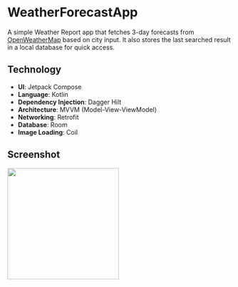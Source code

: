 #  WeatherForecastApp

A simple Weather Report app that fetches 3-day forecasts from [OpenWeatherMap](https://openweathermap.org/) based on city input.  It also stores the last searched result in a local database for quick access.  


## Technology
- **UI**: Jetpack Compose
- **Language**: Kotlin
- **Dependency Injection**: Dagger Hilt
- **Architecture**: MVVM (Model-View-ViewModel)
- **Networking**: Retrofit
- **Database**: Room
- **Image Loading**: Coil

## Screenshot
<img src="https://github.com/user-attachments/assets/7fdff110-fcb8-46ac-89e4-c027b2235e2b" width=250>
